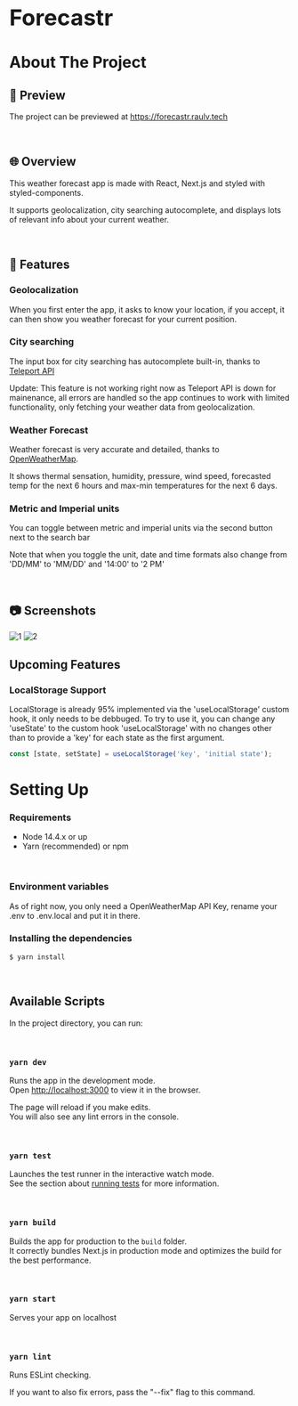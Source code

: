 <div style="font-size:20px">
  <h1>Forecastr</h1>
</div>

# About The Project

## 👀 Preview

The project can be previewed at https://forecastr.raulv.tech

<br/>

## 🌐 Overview

This weather forecast app is made with React, Next.js and styled with styled-components.

It supports geolocalization, city searching autocomplete, and displays lots of relevant info about your current weather.

<br/>

## 🚀 Features

### Geolocalization

When you first enter the app, it asks to know your location, if you accept, it can then show you weather forecast for your current position.

### City searching

The input box for city searching has autocomplete built-in, thanks to [Teleport API](https://developers.teleport.org/api/)

Update: This feature is not working right now as Teleport API is down for mainenance, all errors are handled so the app continues to work with limited functionality, only fetching your weather data from geolocalization.

### Weather Forecast

Weather forecast is very accurate and detailed, thanks to [OpenWeatherMap](https://openweathermap.org/).

It shows thermal sensation, humidity, pressure, wind speed, forecasted temp for the next 6 hours and max-min temperatures for the next 6 days.

### Metric and Imperial units

You can toggle between metric and imperial units via the second button next to the search bar

Note that when you toggle the unit, date and time formats also change from 'DD/MM' to 'MM/DD' and '14:00' to '2 PM'

<br/>

## 📷 Screenshots

![1](https://i.imgur.com/wJGzDZC.png)
![2](https://i.imgur.com/rIUW6tk.png)
<br/>

## Upcoming Features

### LocalStorage Support

LocalStorage is already 95% implemented via the 'useLocalStorage' custom hook, it only needs to be debbuged. To try to use it, you can change any 'useState' to the custom hook 'useLocalStorage' with no changes other than to provide a 'key' for each state as the first argument.

```javascript
const [state, setState] = useLocalStorage('key', 'initial state');
```

# Setting Up

### Requirements

- Node 14.4.x or up
- Yarn (recommended) or npm

 <br/>

### Environment variables

As of right now, you only need a OpenWeatherMap API Key, rename your .env to .env.local and put it in there.
</br>

### Installing the dependencies

```
$ yarn install
```

<br/>

## Available Scripts

In the project directory, you can run:

 <br/> 
 
### `yarn dev`

Runs the app in the development mode.\
Open [http://localhost:3000](http://localhost:3000) to view it in the browser.

The page will reload if you make edits.\
You will also see any lint errors in the console.

 <br/>

### `yarn test`

Launches the test runner in the interactive watch mode.\
See the section about [running tests](https://facebook.github.io/create-react-app/docs/running-tests) for more information.

 <br/>

### `yarn build`

Builds the app for production to the `build` folder.\
It correctly bundles Next.js in production mode and optimizes the build for the best performance.

 <br/>

### `yarn start`

Serves your app on localhost

<br/>

### `yarn lint`

Runs ESLint checking.

If you want to also fix errors, pass the "--fix" flag to this command.
